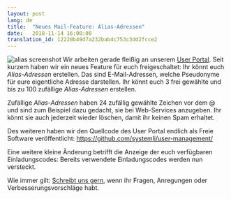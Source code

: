 ```yaml
---
layout: post
lang: de
title:  "Neues Mail-Feature: Alias-Adressen"
date:   2018-11-14 16:00:00
translation_id: 12220b49d7a232bab4c753c3dd2fcce2
---
```


![alias screenshot](/assets/img/alias.jpg)
Wir arbeiten gerade fleißig an unserem [User Portal](https://users.systemli.org/).
Seit kurzem haben wir ein neues Feature für euch freigeschaltet: Ihr könnt euch _Alias-Adressen_ erstellen.
Das sind E-Mail-Adressen, welche Pseudonyme für eure eigentliche Adresse darstellen.
Ihr könnt euch 3 frei gewählte und bis zu 100 zufällige _Alias-Adressen_ erstellen.

Zufällige _Alias-Adressen_ haben 24 zufällig gewählte Zeichen vor dem @ und sind zum Beispiel dazu gedacht, sie bei Web-Services anzugeben.
Ihr könnt sie auch jederzeit wieder löschen, damit ihr keinen Spam erhaltet.

Des weiteren haben wir den Quellcode des User Portal endlich als Freie Software veröffentlicht:
https://github.com/systemli/user-management/

Eine weitere kleine Änderung betrifft die Anzeige der euch verfügbaren Einladungscodes: Bereits verwendete Einladungscodes werden nun versteckt.

Wie immer gilt: [Schreibt uns gern](/kontakt.html), wenn ihr Fragen, Anregungen oder Verbesserungsvorschläge habt.
